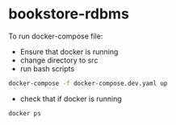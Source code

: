 # bookstore-rdbms
To run docker-compose file:
- Ensure that docker is running
- change directory to src
- run bash scripts
```bash
docker-compose -f docker-compose.dev.yaml up
```
- check that if docker is running
```bash
docker ps
```